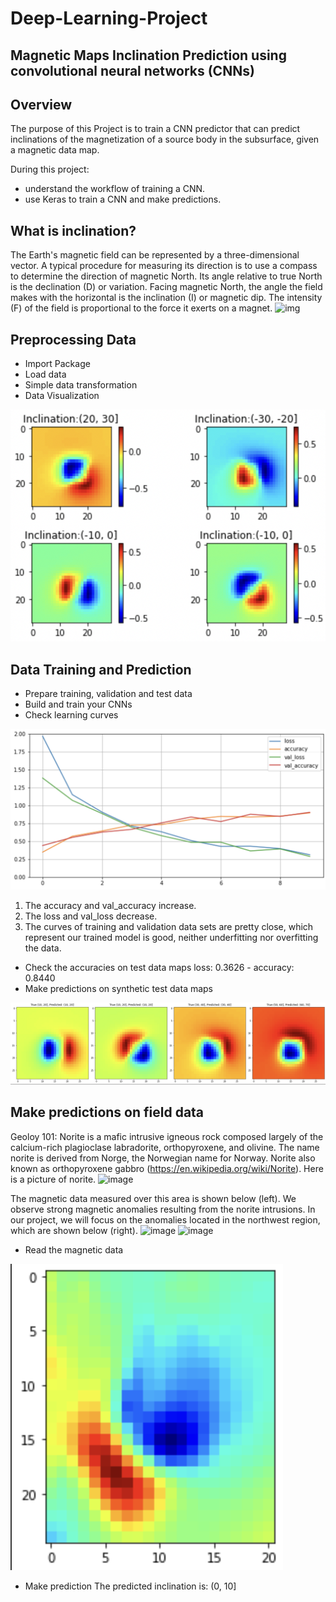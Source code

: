 # Deep-Learning-Project
## Magnetic Maps Inclination Prediction using convolutional neural networks (CNNs)

## Overview
The purpose of this Project is to train a CNN predictor that can predict inclinations of the magnetization of a source body in the subsurface, given a magnetic data map. 

During this project:
* understand the workflow of training a CNN.
* use Keras to train a CNN and make predictions.

## What is inclination?

The Earth's magnetic field can be represented by a three-dimensional vector. A typical procedure for measuring its direction is to use a compass to determine the direction of magnetic North. Its angle relative to true North is the declination (D) or variation. Facing magnetic North, the angle the field makes with the horizontal is the inclination (I) or magnetic dip. The intensity (F) of the field is proportional to the force it exerts on a magnet.
![img](https://drive.google.com/uc?id=1-IJX4-gJRTmkxgP-diI5p0pndLIPJPf1)

## Preprocessing Data
* Import Package
* Load data
* Simple data transformation
* Data Visualization

![image](https://github.com/Yuteng0927/Deep-Learning-Project/blob/main/Image/Data_Visualization.png)

## Data Training and Prediction
* Prepare training, validation and test data
* Build and train your CNNs
* Check learning curves

![image](https://github.com/Yuteng0927/Deep-Learning-Project/blob/main/Image/Fitting_curve.png)

1. The accuracy and val_accuracy increase.
2. The loss and val_loss decrease.
3. The curves of training and validation data sets are pretty close, which represent our trained model is good, neither underfitting nor overfitting the data.

* Check the accuracies on test data maps
loss: 0.3626 - accuracy: 0.8440
* Make predictions on synthetic test data maps

![image](https://github.com/Yuteng0927/Deep-Learning-Project/blob/main/Image/Prediction.png)

## Make predictions on field data
Geoloy 101: Norite is a mafic intrusive igneous rock composed largely of the calcium-rich plagioclase labradorite, orthopyroxene, and olivine. The name norite is derived from Norge, the Norwegian name for Norway. Norite also known as orthopyroxene gabbro (https://en.wikipedia.org/wiki/Norite). Here is a picture of norite.
![image](https://drive.google.com/uc?id=1j_kpdMFM6BmmJQRzPPmOIsvpIGhY0kmJ)

The magnetic data measured over this area is shown below (left). We observe strong magnetic anomalies resulting from the norite intrusions. In our project, we will focus on the anomalies located in the northwest region, which are shown below (right).
![image](https://drive.google.com/uc?id=1A8NmHyxM1CZ6acqhswX9cjfHo9EmCX5S)
![image](https://drive.google.com/uc?id=1TJRzFz0Uv8yVLGfltkq6RZEd_ENgl3WJ)

* Read the magnetic data

![image](https://github.com/Yuteng0927/Deep-Learning-Project/blob/main/Image/Predict_fieldData.png)
* Make prediction
The predicted inclination is: (0, 10]

